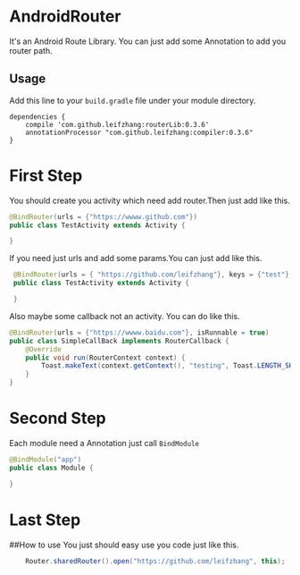 # AndroidRouter
It's an Android Route Library. You can just add some Annotation to add you router path.
## Usage
Add this line to your `build.gradle` file under your module directory. 
```
dependencies {
    compile 'com.github.leifzhang:routerLib:0.3.6'
    annotationProcessor "com.github.leifzhang:compiler:0.3.6"
}
```
# First Step
You should create you activity which need add router.Then just add like this.
```java 
@BindRouter(urls = {"https://wwww.github.com"})
public class TestActivity extends Activity {

}
```
If you need just urls and add some params.You can  just  add like this.
```java
 @BindRouter(urls = { "https://github.com/leifzhang"}, keys = {"test"}, values = {"value"})
 public class TestActivity extends Activity {

 }
```
Also maybe some callback not an activity. You can do like this.
```java
@BindRouter(urls = {"https://wwww.baidu.com"}, isRunnable = true)
public class SimpleCallBack implements RouterCallback {
    @Override
    public void run(RouterContext context) {
        Toast.makeText(context.getContext(), "testing", Toast.LENGTH_SHORT).show();
    }
}
```
# Second Step
Each module need a Annotation just call `BindModule`
```java
@BindModule("app")
public class Module {

}
```

# Last Step
##How to use
You just should easy use you code just like this.
```java
    Router.sharedRouter().open("https://github.com/leifzhang", this);
```


